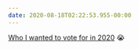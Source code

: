 ```yaml
---
date: 2020-08-18T02:22:53.955-00:00
---
```

[Who I wanted to vote for in 2020](https://twitter.com/rodzshekinah/status/1295321236986306560?s=21) 😭
